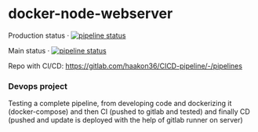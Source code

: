 # docker-node-webserver

Production status · 
[![pipeline status](https://gitlab.com/haakon36/CICD-pipeline/badges/production/pipeline.svg)](https://gitlab.com/haakon36/CICD-pipeline/-/commits/production)


Main status · [![pipeline status](https://gitlab.com/haakon36/CICD-pipeline/badges/main/pipeline.svg)](https://gitlab.com/haakon36/CICD-pipeline/-/commits/main)



Repo with CI/CD:
https://gitlab.com/haakon36/CICD-pipeline/-/pipelines

### Devops project

Testing a complete pipeline, from developing code and dockerizing it (docker-compose) and then CI (pushed to gitlab and tested) and finally CD (pushed and update is deployed with the help of gitlab runner on server)
